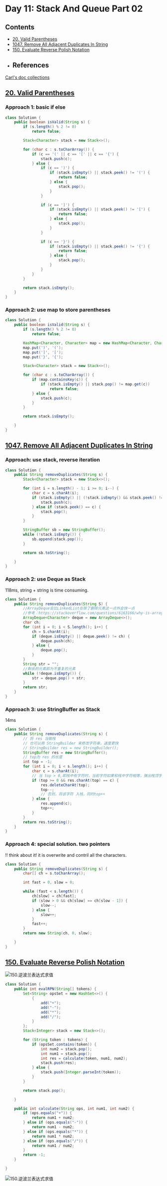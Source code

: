 # Day 11: Stack And Queue Part 02

## Contents

* [20. Valid Parentheses](#20)
* [1047. Remove All Adjacent Duplicates In String](#1047)
* [150. Evaluate Reverse Polish Notation](#150)
* ## References

[Carl's doc collections](https://docs.qq.com/doc/DUHh6UE5hUUZOZUd0)

<a name="20"></a>

## [20. Valid Parentheses](https://leetcode.com/problems/valid-parentheses/)

### Approach 1: basic if else

```java
class Solution {
    public boolean isValid(String s) {
        if (s.length() % 2 != 0)
            return false;

        Stack<Character> stack = new Stack<>();

        for (char c : s.toCharArray()) {
            if (c == '(' || c == '[' || c == '{') {
                stack.push(c);
            } else {
                if (c == ')') {
                    if (stack.isEmpty() || stack.peek() != '(') {
                        return false;
                    } else {
                        stack.pop();
                    }
                }

                if (c == ']') {
                    if (stack.isEmpty() || stack.peek() != '[') {
                        return false;
                    } else {
                        stack.pop();
                    }
                }

                if (c == '}') {
                    if (stack.isEmpty() || stack.peek() != '{') {
                        return false;
                    } else {
                        stack.pop();
                    }
                }
            }
        }

        return stack.isEmpty();
    }
}
```

### Approach 2: use map to store parentheses

```java
class Solution {
    public boolean isValid(String s) {
        if (s.length() % 2 != 0)
            return false;

        HashMap<Character, Character> map = new HashMap<Character, Character>();
        map.put(')', '(');
        map.put(']', '[');
        map.put('}', '{');

        Stack<Character> stack = new Stack<>();

        for (char c : s.toCharArray()) {
            if (map.containsKey(c)) {
                if (stack.isEmpty() || stack.pop() != map.get(c))
                    return false;
            } else {
                stack.push(c);
            }
        }

        return stack.isEmpty();

    }
}
```

<a name="1047"></a>

## [1047. Remove All Adjacent Duplicates In String](https://leetcode.com/problems/remove-all-adjacent-duplicates-in-string/)

### Approach: use stack, reverse iteration

```java
class Solution {
    public String removeDuplicates(String s) {
        Stack<Character> stack = new Stack<>();

        for (int i = s.length() - 1; i >= 0; i--) {
            char c = s.charAt(i);
            if (stack.isEmpty() || (!stack.isEmpty() && stack.peek() != c)) {
                stack.push(c);
            } else if (stack.peek() == c) {
                stack.pop();
            }
        }

        StringBuffer sb = new StringBuffer();
        while (!stack.isEmpty()) {
            sb.append(stack.pop());
        }

        return sb.toString();

    }
}
```

### Approach 2: use Deque as Stack

118ms, string + string is time consuming.

```java
class Solution {
    public String removeDuplicates(String S) {
        //ArrayDeque会比LinkedList在除了删除元素这一点外会快一点
        //参考：https://stackoverflow.com/questions/6163166/why-is-arraydeque-better-than-linkedlist
        ArrayDeque<Character> deque = new ArrayDeque<>();
        char ch;
        for (int i = 0; i < S.length(); i++) {
            ch = S.charAt(i);
            if (deque.isEmpty() || deque.peek() != ch) {
                deque.push(ch);
            } else {
                deque.pop();
            }
        }
        String str = "";
        //剩余的元素即为不重复的元素
        while (!deque.isEmpty()) {
            str = deque.pop() + str;
        }
        return str;
    }
}
```

### Approach 3: use StringBuffer as Stack

14ms

```java
class Solution {
    public String removeDuplicates(String s) {
        // 将 res 当做栈
        // 也可以用 StringBuilder 来修改字符串，速度更快
        // StringBuilder res = new StringBuilder();
        StringBuffer res = new StringBuffer();
        // top为 res 的长度
        int top = -1;
        for (int i = 0; i < s.length(); i++) {
            char c = s.charAt(i);
            // 当 top > 0,即栈中有字符时，当前字符如果和栈中字符相等，弹出栈顶字符，同时 top--
            if (top >= 0 && res.charAt(top) == c) {
                res.deleteCharAt(top);
                top--;
                // 否则，将该字符 入栈，同时top++
            } else {
                res.append(c);
                top++;
            }
        }
        return res.toString();
    }
}
```

### Approach 4: special solution. two pointers

!! think about it! it is overwrite and contril all the characters.

```java
class Solution {
    public String removeDuplicates(String s) {
        char[] ch = s.toCharArray();

        int fast = 0, slow = 0;

        while (fast < s.length()) {
            ch[slow] = ch[fast];
            if (slow > 0 && ch[slow] == ch[slow - 1]) {
                slow--;
            } else {
                slow++;
            }
            fast++;
        }
        return new String(ch, 0, slow);

    }
}
```

<a name="150"></a>

## [150. Evaluate Reverse Polish Notation](https://leetcode.com/problems/evaluate-reverse-polish-notation/)

![150.逆波兰表达式求值](https://code-thinking.cdn.bcebos.com/gifs/150.%E9%80%86%E6%B3%A2%E5%85%B0%E8%A1%A8%E8%BE%BE%E5%BC%8F%E6%B1%82%E5%80%BC.gif)



```java
class Solution {
    public int evalRPN(String[] tokens) {
        Set<String> opsSet = new HashSet<>() {
            {
                add("+");
                add("-");
                add("*");
                add("/");
            }
        };
        Stack<Integer> stack = new Stack<>();

        for (String token : tokens) {
            if (opsSet.contains(token)) {
                int num2 = stack.pop();
                int num1 = stack.pop();
                int res = calculate(token, num1, num2);
                stack.push(res);
            } else {
                stack.push(Integer.parseInt(token));
            }
        }

        return stack.pop();

    }

    public int calculate(String ops, int num1, int num2) {
        if (ops.equals("+")) {
            return num1 + num2;
        } else if (ops.equals("-")) {
            return num1 - num2;
        } else if (ops.equals("*")) {
            return num1 * num2;
        } else if (ops.equals("/")) {
            return num1 / num2;
        }
        return -1;
    }

}
```

![150.逆波兰表达式求值](https://code-thinking.cdn.bcebos.com/gifs/150.%E9%80%86%E6%B3%A2%E5%85%B0%E8%A1%A8%E8%BE%BE%E5%BC%8F%E6%B1%82%E5%80%BC.gif)
